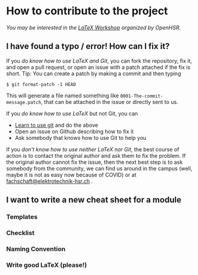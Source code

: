 # How to contribute to the project

*You may be interested in the [LaTeX Workshop](https://github.com/openhsr/LaTeX-Workshop) organized by OpenHSR.*

## I have found a typo / error! How can I fix it?

If you *do know how to use LaTeX and Git*, you can fork the repository, fix it, and open a pull request, or open an issue with a patch attached if the fix is short. Tip: You can create a patch by making a commit and then typing

```
$ git format-patch -1 HEAD
```

This will generate a file named something like `0001-The-commit-message.patch`, that can be attached in the issue or directly sent to us.

If you *do know how to use LaTeX* but not Git, you can

  - [Learn to use git](./tutorials/install-git.md) and do the above
  - Open an issue on Github describing how to fix it
  - Ask somebody that knows how to use Git to help you

If you *don't know how to use neither LaTeX nor Git*, the best course of action is to contact the original author and ask them to fix the problem. If the original author cannot fix the issue, then the next best step is to ask somebody from the community, we can find us around in the campus (well, maybe it is not as easy now because of COVID) or at fachschaft@elektrotechnik-hsr.ch .

## I want to write a new cheat sheet for a module

### Templates

### Checklist

### Naming Convention

### Write good LaTeX (please!)

